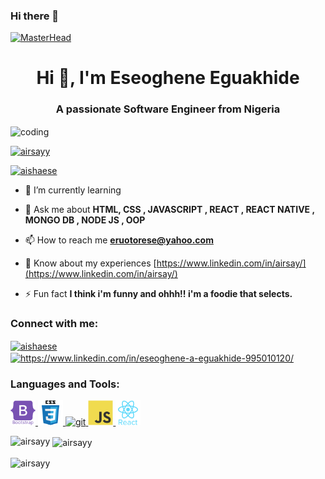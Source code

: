 ### Hi there 👋

<!--
**AirSayy/Airsayy** is a ✨ _special_ ✨ repository because its `README.md` (this file) appears on your GitHub profile.

Here are some ideas to get you started:

- 🔭 I’m currently working on ...
- 🌱 I’m currently learning ...
- 👯 I’m looking to collaborate on ...
- 🤔 I’m looking for help with ...
- 💬 Ask me about ...
- 📫 How to reach me: ...
- 😄 Pronouns: ...
- ⚡ Fun fact: ...
-->
[![MasterHead](https://mir-s3-cdn-cf.behance.net/project_modules/1400/475eb095746151.5e9ecde695f7a.gif)](https://rishavchanda.io)
<h1 align="center">Hi 👋, I'm Eseoghene Eguakhide</h1>
<h3 align="center">A passionate Software Engineer from Nigeria</h3>
<img align ="center" alt="coding" width="400" src="https://encrypted-tbn0.gstatic.com/images?q=tbn:ANd9GcQ_senpPqMTyMZRIqaJ-0WGR3P3-3BaDtvbkQ&usqp=CAU">



<p align="left"> <a href="https://github.com/ryo-ma/github-profile-trophy"><img src="https://github-profile-trophy.vercel.app/?username=airsayy" alt="airsayy" /></a> </p>

<p align="left"> <a href="https://twitter.com/aishaese" target="blank"><img src="https://img.shields.io/twitter/follow/aishaese?logo=twitter&style=for-the-badge" alt="aishaese" /></a> </p>

- 🌱 I’m currently learning 

- 💬 Ask me about **HTML, CSS , JAVASCRIPT , REACT , REACT NATIVE , MONGO DB , NODE JS , OOP**

- 📫 How to reach me **eruotorese@yahoo.com**

- 📄 Know about my experiences [https://www.linkedin.com/in/airsay/](https://www.linkedin.com/in/airsay/)

- ⚡ Fun fact **I think i'm funny and ohhh!! i'm a foodie that selects.**

<h3 align="left">Connect with me:</h3>
<p align="left">
<a href="https://twitter.com/aishaese" target="blank"><img align="center" src="https://raw.githubusercontent.com/rahuldkjain/github-profile-readme-generator/master/src/images/icons/Social/twitter.svg" alt="aishaese" height="30" width="40" /></a>
<a href="https://linkedin.com/in/https://www.linkedin.com/in/eseoghene-a-eguakhide-995010120/" target="blank"><img align="center" src="https://raw.githubusercontent.com/rahuldkjain/github-profile-readme-generator/master/src/images/icons/Social/linked-in-alt.svg" alt="https://www.linkedin.com/in/eseoghene-a-eguakhide-995010120/" height="30" width="40" /></a>
</p>

<h3 align="left">Languages and Tools:</h3>
<p align="left"> <a href="https://getbootstrap.com" target="_blank" rel="noreferrer"> <img src="https://raw.githubusercontent.com/devicons/devicon/master/icons/bootstrap/bootstrap-plain-wordmark.svg" alt="bootstrap" width="40" height="40"/> </a> <a href="https://www.w3schools.com/css/" target="_blank" rel="noreferrer"> <img src="https://raw.githubusercontent.com/devicons/devicon/master/icons/css3/css3-original-wordmark.svg" alt="css3" width="40" height="40"/> </a> <a href="https://git-scm.com/" target="_blank" rel="noreferrer"> <img src="https://www.vectorlogo.zone/logos/git-scm/git-scm-icon.svg" alt="git" width="40" height="40"/> </a> <a href="https://developer.mozilla.org/en-US/docs/Web/JavaScript" target="_blank" rel="noreferrer"> <img src="https://raw.githubusercontent.com/devicons/devicon/master/icons/javascript/javascript-original.svg" alt="javascript" width="40" height="40"/> </a> <a href="https://reactjs.org/" target="_blank" rel="noreferrer"> <img src="https://raw.githubusercontent.com/devicons/devicon/master/icons/react/react-original-wordmark.svg" alt="react" width="40" height="40"/> </a> </p>

<p><img align="left" src="https://github-readme-stats.vercel.app/api/top-langs?username=airsayy&show_icons=true&locale=en&layout=compact" alt="airsayy" /></p>

<p>&nbsp;<img align="center" src="https://github-readme-stats.vercel.app/api?username=airsayy&show_icons=true&locale=en" alt="airsayy" /></p>

<p><img align="center" src="https://github-readme-streak-stats.herokuapp.com/?user=airsayy&" alt="airsayy" /></p>
